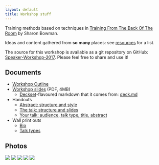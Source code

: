 ```yaml
---
layout: default
title: Workshop stuff
---
```


Training methods based on techniques in [Training From The Back Of The Room](http://bowperson.com/training-from-the-back-of-the-room/) by Sharon Bowman.

Ideas and content gathered from **so many** places: see [resources](resources/) for a list.

The source for this workshop is available as a git repository on GitHub: [Speaker-Workshop-2017](https://github.com/CTFEDs/Speaker-Workshop-2017). Please feel free to share and use it!

## Documents

* [Workshop Outline](workshop-outline/)
* [Workshop slides](deck.pdf) (PDF, 4MB)
    * [Deckset](http://decksetapp.com/)-flavoured markdown that it comes from: [deck.md](deck.md)
* Handouts
    * [Abstract: structure and style](print/abstract-handout.pdf)
    * [The talk: structure and slides](print/preparing-a-talk-handout.pdf)
    * [Your talk: audience, talk type, title, abstract](print/write-an-abstract-handout.pdf)
* Wall print outs
    * [Bio](print/bio.pdf)
    * [Talk types](print/talk-types.pdf)

## Photos

[![](photos/thumbs/agenda.jpg)](photos/agenda.jpg) [![](photos/thumbs/workshop-1.jpg)](photos/workshop-1.jpg) [![](photos/thumbs/workshop-2.jpg)](photos/workshop-2.jpg) [![](photos/thumbs/workshop-3.jpg)](photos/workshop-3.jpg) [![](photos/thumbs/feedback.jpg)](photos/feedback.jpg) 

